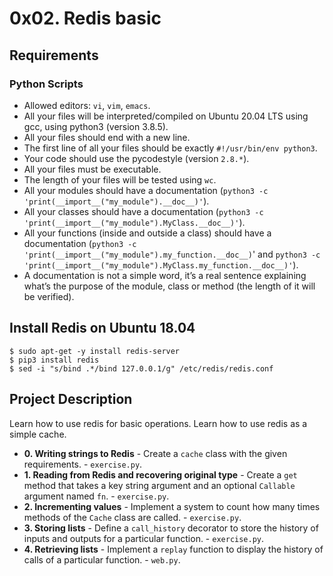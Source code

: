 # 0x02. Redis basic

##  Requirements

### Python Scripts
*   Allowed editors: `vi`, `vim`, `emacs`.
*   All your files will be interpreted/compiled on Ubuntu 20.04 LTS using gcc, using python3 (version 3.8.5).
*   All your files should end with a new line.
*   The first line of all your files should be exactly `#!/usr/bin/env python3`.
*   Your code should use the pycodestyle (version `2.8.*`).
*   All your files must be executable.
*   The length of your files will be tested using `wc`.
*   All your modules should have a documentation (`python3 -c 'print(__import__("my_module").__doc__)'`).
*   All your classes should have a documentation (`python3 -c 'print(__import__("my_module").MyClass.__doc__)'`).
*   All your functions (inside and outside a class) should have a documentation (`python3 -c 'print(__import__("my_module").my_function.__doc__)`' and `python3 -c 'print(__import__("my_module").MyClass.my_function.__doc__)'`).
*   A documentation is not a simple word, it’s a real sentence explaining what’s the purpose of the module, class or method (the length of it will be verified).


## Install Redis on Ubuntu 18.04
```
$ sudo apt-get -y install redis-server
$ pip3 install redis
$ sed -i "s/bind .*/bind 127.0.0.1/g" /etc/redis/redis.conf
```

## Project Description
Learn how to use redis for basic operations.
Learn how to use redis as a simple cache.

* **0. Writing strings to Redis** - Create a `cache` class with the given requirements. - `exercise.py`.
* **1. Reading from Redis and recovering original type** - Create a `get` method that takes a key string argument and an optional `Callable` argument named `fn`. - `exercise.py`.
* **2. Incrementing values** - Implement a system to count how many times methods of the `Cache` class are called. - `exercise.py`.
* **3. Storing lists** - Define a `call_history` decorator to store the history of inputs and outputs for a particular function. - `exercise.py`.
* **4. Retrieving lists** - Implement a `replay` function to display the history of calls of a particular function. - `web.py`.
